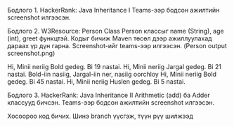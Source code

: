 Бодлого 1. HackerRank: Java Inheritance I 
Teams-ээр бодсон ажилтийн screenshot илгээсэн.

Бодлого 2. W3Resource: Person Class
Person классыг name (String), age (int), greet функцтэй. Кодыг бичиж Maven төсөл дээр ажиллуулахад дараах үр дүн гарна.
Screenshot-ийг teams-ээр илгээсэн. (Person output screenshot.png)

Hi, Minii neriig Bold gedeg. Bi 19 nastai.
Hi, Minii neriig Jargal gedeg. Bi 21 nastai.
Bold-iin nasiig, Jargal-iin ner, nasiig oorchloy
Hi, Minii neriig Bold gedeg. Bi 45 nastai.
Hi, Minii neriig Huslen gedeg. Bi 5 nastai.

Бодлого 3. HackerRank: Java Inheritance II
Arithmetic (add) ба Adder классууд бичсэн.
Teams-ээр бодсон ажилтийн screenshot илгээсэн.

Хосоороо код бичих.
Шинэ branch үүсгэж, түүн рүү шилжээд 
